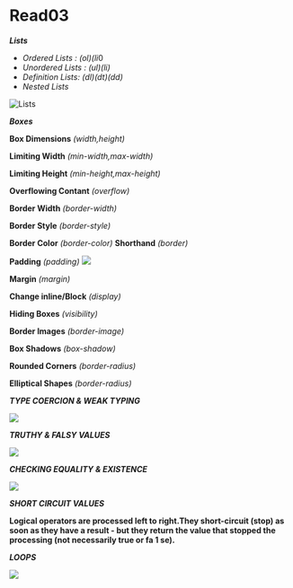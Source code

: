 # Read03

***Lists***

- *Ordered Lists : (ol)(li*0
- *Unordered Lists : (ul)(li)*
- *Definition Lists: (dl)(dt)(dd)*
- *Nested Lists*

![Lists](https://i.pinimg.com/originals/d8/ed/51/d8ed51aaa3d30f1dfc5e640153f847f5.jpg)

***Boxes***

**Box Dimensions** *(width,height)*

**Limiting Width** *(min-width,max-width)*

**Limiting Height** *(min-height,max-height)*

**Overflowing Contant** *(overflow)*

**Border Width** *(border-width)*

**Border Style** *(border-style)*

**Border Color** *(border-color)* 
**Shorthand** *(border)*

**Padding** *(padding)*                       ![](https://media.geeksforgeeks.org/wp-content/uploads/box-model-1.png)

**Margin** *(margin)*

**Change inline/Block** *(display)*

**Hiding Boxes** *(visibility)*

**Border Images** *(border-image)*

**Box Shadows** *(box-shadow)*

**Rounded Corners** *(border-radius)*

**Elliptical Shapes** *(border-radius)*



***TYPE COERCION & WEAK TYPING***

![](https://slideplayer.com/slide/13094203/79/images/15/Strong+Typing+and+Weak+Typing.jpg)

***TRUTHY & FALSY VALUES***

![](https://miro.medium.com/max/1600/1*s-FasudN5aSYnX2rDz75AA.jpeg)

***CHECKING EQUALITY & EXISTENCE***

![](https://miro.medium.com/max/1354/1*B_PXPYCPfteQzQh7X_k6zg.png)

***SHORT CIRCUIT VALUES***

**Logical operators are processed left to right.They short-circuit (stop) as soon as they have a result - but they return the value that stopped the processing (not necessarily true or fa 1 se).**

***LOOPS***

![](https://d2h0cx97tjks2p.cloudfront.net/blogs/wp-content/uploads/sites/2/2019/07/JavaScript-Loops.jpg)

